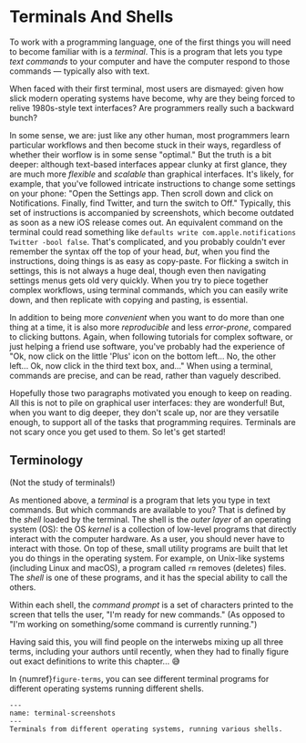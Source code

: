 # Terminals And Shells

To work with a programming language, one of the first things you will need
to become familiar with is a *terminal*. This is a program that lets you
type *text commands* to your computer and have the computer respond to those
commands — typically also with text.

When faced with their first terminal, most users are dismayed: given how
slick modern operating systems have become, why are they being forced to
relive 1980s-style text interfaces? Are programmers really such a backward
bunch?

In some sense, we are: just like any other human, most programmers learn
particular workflows and then become stuck in their ways, regardless of
whether their worflow is in some sense "optimal." But the truth is a bit
deeper: although text-based interfaces appear clunky at first glance, they
are much more *flexible* and *scalable* than graphical interfaces. It's
likely, for example, that you've followed intricate instructions to change
some settings on your phone: "Open the Settings app. Then scroll down and
click on Notifications. Finally, find Twitter, and turn the switch to Off."
Typically, this set of instructions is accompanied by screenshots, which
become outdated as soon as a new iOS release comes out. An equivalent
command on the terminal could read something like `defaults write
com.apple.notifications Twitter -bool false`. That's complicated, and you
probably couldn't ever remember the syntax off the top of your head, *but*,
when you find the instructions, doing things is as easy as copy-paste. For
flicking a switch in settings, this is not always a huge deal, though even
then navigating settings menus gets old very quickly. When you try to piece
together complex workflows, using terminal commands, which you can easily
write down, and then replicate with copying and pasting, is essential.

In addition to being more *convenient* when you want to do more than one
thing at a time, it is also more *reproducible* and less *error-prone*,
compared to clicking buttons. Again, when following tutorials for complex
software, or just helping a friend use software, you've probably had the
experience of "Ok, now click on the little 'Plus' icon on the bottom left...
No, the other left... Ok, now click in the third text box, and..." When
using a terminal, commands are precise, and can be read, rather than vaguely
described.

Hopefully those two paragraphs motivated you enough to keep on reading. All
this is not to pile on graphical user interfaces: they are wonderful! But,
when you want to dig deeper, they don't scale up, nor are they versatile
enough, to support all of the tasks that programming requires. Terminals are
not scary once you get used to them. So let's get started!

## Terminology

(Not the study of terminals!)

As mentioned above, a *terminal* is a program that lets you type in text
commands. But which commands are available to you? That is defined by the
*shell* loaded by the terminal. The shell is the *outer layer* of an
operating system (OS): the OS *kernel* is a collection of low-level programs
that directly interact with the computer hardware. As a user, you should
never have to interact with those. On top of these, small utility programs
are built that let you do things in the operating system. For example, on
Unix-like systems (including Linux and macOS), a program called `rm` removes
(deletes) files. The *shell* is one of these programs, and it has the
special ability to call the others.

Within each shell, the *command prompt* is a set of characters printed to
the screen that tells the user, "I'm ready for new commands." (As opposed to
"I'm working on something/some command is currently running.")

Having said this, you will find people on the interwebs mixing up all three
terms, including your authors until recently, when they had to finally
figure out exact definitions to write this chapter... 😅

In {numref}`figure-terms`, you can see different terminal programs for
different operating systems running different shells.

```{figure} images/terminal-screenshots.png
---
name: terminal-screenshots
---
Terminals from different operating systems, running various shells.
```

